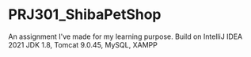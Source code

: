 # PRJ301_ShibaPetShop
An assignment I've made for my learning purpose.
Build on IntelliJ IDEA 2021
JDK 1.8, Tomcat 9.0.45, MySQL, XAMPP

